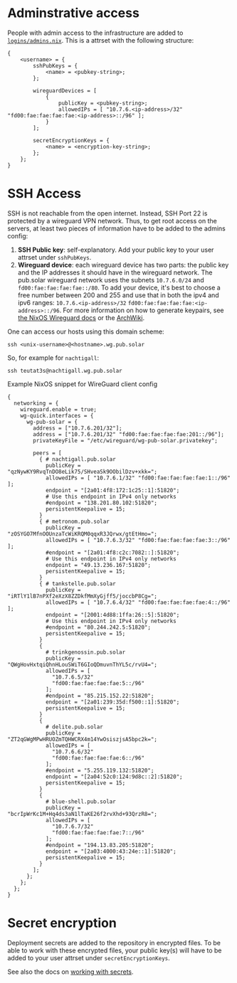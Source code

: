 # Adminstrative access

People with admin access to the infrastructure are added to [`logins/admins.nix`](../logins/admins.nix). This is a attrset with the following structure:

```
{
    <username> = {
        sshPubKeys = {
            <name> = <pubkey-string>;
        };

        wireguardDevices = [
            {
                publicKey = <pubkey-string>;
                allowedIPs = [ "10.7.6.<ip-address>/32" "fd00:fae:fae:fae:fae:<ip-address>::/96" ];
            }
        ];

        secretEncryptionKeys = {
            <name> = <encryption-key-string>;
        };
    };
}
```

# SSH Access

SSH is not reachable from the open internet. Instead, SSH Port 22 is protected by a wireguard VPN network. Thus, to get root access on the servers, at least two pieces of information have to be added to the admins config:

1. **SSH Public key**: self-explanatory. Add your public key to your user attrset under `sshPubKeys`.
2. **Wireguard device**: each wireguard device has two parts: the public key and the IP addresses it should have in the wireguard network. The pub.solar wireguard network uses the subnets `10.7.6.0/24` and `fd00:fae:fae:fae:fae::/80`. To add your device, it's best to choose a free number between 200 and 255 and use that in both the ipv4 and ipv6 ranges: `10.7.6.<ip-address>/32` `fd00:fae:fae:fae:fae:<ip-address>::/96`. For more information on how to generate keypairs, see [the NixOS Wireguard docs](https://wiki.nixos.org/wiki/WireGuard#Generate_keypair) or the [ArchWiki](https://wiki.archlinux.org/title/WireGuard#Key_generation).

One can access our hosts using this domain scheme:

```
ssh <unix-username>@<hostname>.wg.pub.solar
```

So, for example for `nachtigall`:

```
ssh teutat3s@nachtigall.wg.pub.solar
```

Example NixOS snippet for WireGuard client config

```
{
  networking = {
    wireguard.enable = true;
    wg-quick.interfaces = {
      wg-pub-solar = {
        address = ["10.7.6.201/32"];
        address = ["10.7.6.201/32" "fd00:fae:fae:fae:fae:201::/96"];
        privateKeyFile = "/etc/wireguard/wg-pub-solar.privatekey";

        peers = [
          { # nachtigall.pub.solar
            publicKey = "qzNywKY9RvqTnDO8eLik75/SHveaSk9OObilDzv+xkk=";
            allowedIPs = [ "10.7.6.1/32" "fd00:fae:fae:fae:fae:1::/96" ];
            endpoint = "[2a01:4f8:172:1c25::1]:51820";
            # Use this endpoint in IPv4 only networks
            #endpoint = "138.201.80.102:51820";
            persistentKeepalive = 15;
          }
          { # metronom.pub.solar
            publicKey = "zOSYGO7MfnOOUnzaTcWiKRQM0qqxR3JQrwx/gtEtHmo=";
            allowedIPs = [ "10.7.6.3/32" "fd00:fae:fae:fae:fae:3::/96" ];
            #endpoint = "[2a01:4f8:c2c:7082::]:51820";
            # Use this endpoint in IPv4 only networks
            endpoint = "49.13.236.167:51820";
            persistentKeepalive = 15;
          }
          { # tankstelle.pub.solar
            publicKey = "iRTlY1lB7nPXf2eXzX8ZZDkfMmXyGjff5/joccbP8Cg=";
            allowedIPs = [ "10.7.6.4/32" "fd00:fae:fae:fae:fae:4::/96" ];
            endpoint = "[2001:4d88:1ffa:26::5]:51820";
            # Use this endpoint in IPv4 only networks
            #endpoint = "80.244.242.5:51820";
            persistentKeepalive = 15;
          }
          {
            # trinkgenossin.pub.solar
            publicKey = "QWgHovHxtqiQhnHLouSWiT6GIoQDmuvnThYL5c/rvU4=";
            allowedIPs = [
              "10.7.6.5/32"
              "fd00:fae:fae:fae:fae:5::/96"
            ];
            #endpoint = "85.215.152.22:51820";
            endpoint = "[2a01:239:35d:f500::1]:51820";
            persistentKeepalive = 15;
          }
          {
            # delite.pub.solar
            publicKey = "ZT2qGWgMPwHRUOZmTQHWCRX4m14YwOsiszjsA5bpc2k=";
            allowedIPs = [
              "10.7.6.6/32"
              "fd00:fae:fae:fae:fae:6::/96"
            ];
            #endpoint = "5.255.119.132:51820";
            endpoint = "[2a04:52c0:124:9d8c::2]:51820";
            persistentKeepalive = 15;
          }
          {
            # blue-shell.pub.solar
            publicKey = "bcrIpWrKc1M+Hq4ds3aN1lTaKE26f2rvXhd+93QrzR8=";
            allowedIPs = [
              "10.7.6.7/32"
              "fd00:fae:fae:fae:fae:7::/96"
            ];
            #endpoint = "194.13.83.205:51820";
            endpoint = "[2a03:4000:43:24e::1]:51820";
            persistentKeepalive = 15;
          }
        ];
      };
    };
  };
}
```

# Secret encryption

Deployment secrets are added to the repository in encrypted files. To be able to work with these encrypted files, your public key(s) will have to be added to your user attrset under `secretEncryptionKeys`.

See also the docs on [working with secrets](./secrets.md).
